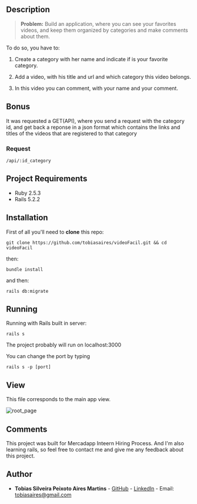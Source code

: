 
## Description

> **Problem:** Build an application, where you can see your favorites videos, and keep them organized by categories and make comments about them.


To do so, you have to:

1. Create a category with her name and indicate if is your favorite category.

2. Add a video, with his title and url and which category this video belongs.

3. In this video you can comment, with your name and your comment.


## Bonus

It was requested a GET(API), where you send a request with the category id, and get back a reponse in a json format which contains the links and titles of the videos that are registered to that category

### Request

    /api/:id_category

## Project Requirements

- Ruby 2.5.3
- Rails 5.2.2


## Installation

First of all you'll need to **clone** this repo:

    git clone https://github.com/tobiasaires/videoFacil.git && cd videoFacil
    
then:

    bundle install

and then:

	rails db:migrate


## Running

Running with Rails built in server:

    rails s

The project probably will run on localhost:3000

You can change the port by typing 

	rails s -p [port]


## View

This file corresponds to the main app view.

![root_page](https://scontent.ffor8-1.fna.fbcdn.net/v/t1.15752-9/51413076_310570983137044_6578171777409613824_n.png?_nc_cat=107&_nc_ht=scontent.ffor8-1.fna&oh=844fa76f7f27d0dd615feb70fd66d2c4&oe=5CF12243)


## Comments

This project was built for Mercadapp Inteern Hiring Process. And I'm also learning rails, so feel free to contact me and give me any feedback about this project.

## Author

* **Tobias Silveira Peixoto Aires Martins** - [GitHub](https://github.com/tobiasaires) - [LinkedIn](https://www.linkedin.com/in/tobias-silveira) - Email: tobiasaires@gmail.com

